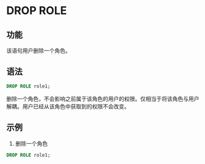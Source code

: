 # DROP ROLE

## 功能

该语句用户删除一个角色。

## 语法

```sql
DROP ROLE role1;
```

 删除一个角色，不会影响之前属于该角色的用户的权限。仅相当于将该角色与用户解耦。用户已经从该角色中获取到的权限不会改变。

## 示例

1. 删除一个角色

  ```sql
  DROP ROLE role1;
  ```
